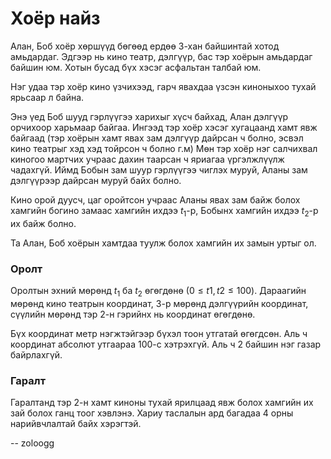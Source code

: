 Хоёр найз
=========

Алан, Боб хоёр хөршүүд бөгөөд ердөө 3-хан байшинтай хотод амьдардаг. Эдгээр нь кино театр, дэлгүүр, бас тэр хоёрын амьдардаг байшин юм. Хотын бусад бүх хэсэг асфальтан талбай юм.

Нэг удаа тэр хоёр кино үзчихээд, гарч явахдаа үзсэн киноныхоо тухай ярьсаар л байна.

Энэ үед Боб шууд гэрлүүгээ харихыг хүсч байхад, Алан дэлгүүр орчихоор харьмаар байгаа. Ингээд тэр хоёр хэсэг хугацаанд хамт явж байгаад (тэр хоёрын хамт явах зам дэлгүүр дайрсан ч болно, эсвэл кино театрыг хэд хэд тойрсон ч болно г.м) Мөн тэр хоёр нэг салчихвал киногоо мартчих учраас дахин таарсан ч яриагаа үргэлжлүүлж чадахгүй. Иймд Бобын зам шуур гэрлүүгээ чиглэх муруй, Аланы зам дэлгүүрээр дайрсан муруй байх болно.

Кино орой дуусч, цаг оройтсон учраас Аланы явах зам байж болох хамгийн богино замаас хамгийн ихдээ $t_1$-р, Бобынх хамгийн ихдээ $t_2$-р их байж болно.

Та Алан, Боб хоёрын хамтдаа туулж болох хамгийн их замын уртыг ол.

### Оролт

Оролтын эхний мөрөнд $t_1$ ба $t_2$ өгөгдөнө ($0 ≤ t1, t2 ≤ 100$). Дараагийн мөрөнд кино театрын координат, 3-р мөрөнд дэлгүүрийн координат, сүүлийн мөрөнд тэр 2-н гэрийнх нь координат өгөгдөнө.

Бүх координат метр нэгжтэйгээр бүхэл тоон утгатай өгөгдсөн. Аль ч координат абсолют утгаараа $100$-с хэтрэхгүй. Аль ч 2 байшин нэг газар байрлахгүй.

### Гаралт

Гаралтанд тэр 2-н хамт киноны тухай ярилцаад явж болох хамгийн их зай болох ганц тоог хэвлэнэ. Хариу таслалын ард багадаа 4 орны нарийвчлалтай байх хэрэгтэй.

-- zoloogg

